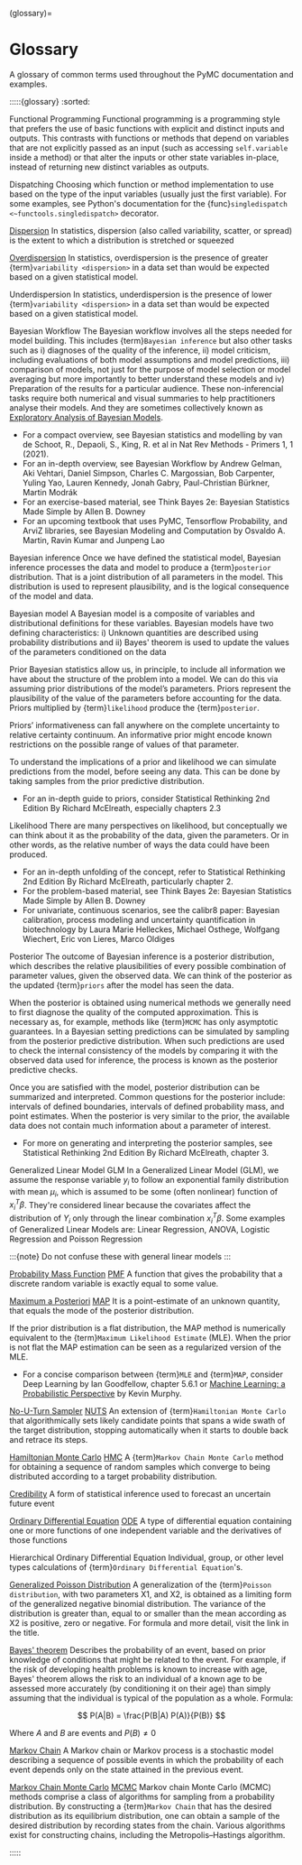 (glossary)=
# Glossary

A glossary of common terms used throughout the PyMC documentation and examples.

:::::{glossary}
:sorted:

Functional Programming
  Functional programming is a programming style that prefers the use of basic functions with explicit and distinct inputs and outputs.
  This contrasts with functions or methods that depend on variables that are not explicitly passed as an input (such as accessing `self.variable` inside a method) or that alter the inputs or other state variables in-place, instead of returning new distinct variables as outputs.

Dispatching
  Choosing which function or method implementation to use based on the type of the input variables (usually just the first variable). For some examples, see Python's documentation for the {func}`singledispatch <~functools.singledispatch>` decorator.

[Dispersion](https://en.wikipedia.org/wiki/Statistical_dispersion)
  In statistics, dispersion (also called variability, scatter, or spread) is the extent to which a distribution is stretched or squeezed

[Overdispersion](https://en.wikipedia.org/wiki/Overdispersion)
  In statistics, overdispersion is the presence of greater {term}`variability <dispersion>` in a data set than would be expected based on a given statistical model.

Underdispersion
  In statistics, underdispersion is the presence of lower {term}`variability <dispersion>` in a data set than would be expected based on a given statistical model.

Bayesian Workflow
  The Bayesian workflow involves all the steps needed for model building. This includes {term}`Bayesian inference` but also other tasks such as i) diagnoses of the quality of the inference, ii) model criticism, including evaluations of both model assumptions and model predictions, iii) comparison of models, not
just for the purpose of model selection or model averaging but more importantly to better understand these models and iv) Preparation of the results for a particular audience. These non-inferencial tasks require both numerical and visual summaries to help practitioners analyse their models. And they are sometimes collectively known as [Exploratory Analysis of Bayesian Models](https://joss.theoj.org/papers/10.21105/joss.01143).
  - For a compact overview, see Bayesian statistics and modelling by van de Schoot, R., Depaoli, S., King, R. et al in Nat Rev Methods - Primers 1, 1 (2021).
  - For an in-depth overview, see Bayesian Workflow by Andrew Gelman, Aki Vehtari, Daniel Simpson, Charles C. Margossian, Bob Carpenter, Yuling Yao, Lauren Kennedy, Jonah Gabry, Paul-Christian Bürkner, Martin Modrák
  - For an exercise-based material, see Think Bayes 2e: Bayesian Statistics Made Simple by Allen B. Downey
  - For an upcoming textbook that uses PyMC, Tensorflow Probability, and ArviZ libraries, see Bayesian Modeling and Computation by Osvaldo A. Martin, Ravin Kumar and Junpeng Lao

Bayesian inference
  Once we have defined the statistical model, Bayesian inference processes the data and model to produce a {term}`posterior` distribution. That is a joint distribution of all parameters in the model. This distribution is used to represent plausibility, and is the logical consequence of the model and data.

Bayesian model
  A Bayesian model is a composite of variables and distributional definitions for these variables. Bayesian models have two defining characteristics: i) Unknown quantities are described using probability distributions and ii) Bayes' theorem is used to update the values of the parameters conditioned on the data

Prior
  Bayesian statistics allow us, in principle, to include all information we have about the structure of the problem into a model. We can do this via assuming prior distributions of the model’s parameters. Priors represent the plausibility of the value of the parameters before accounting for the data. Priors multiplied by {term}`likelihood` produce the {term}`posterior`.

  Priors’ informativeness can fall anywhere on the complete uncertainty to relative certainty continuum. An informative prior might encode known restrictions on the possible range of values of that parameter.

  To understand the implications of a prior and likelihood we can simulate predictions from the model, before seeing any data. This can be done by taking samples from the prior predictive distribution.

  - For an in-depth guide to priors, consider Statistical Rethinking 2nd Edition By Richard McElreath, especially chapters 2.3

Likelihood
  There are many perspectives on likelihood, but conceptually we can think about it as the probability of the data, given the parameters. Or in other words, as the relative number of ways the data could have been produced.

  - For an in-depth unfolding of the concept, refer to Statistical Rethinking 2nd Edition By Richard McElreath, particularly chapter 2.
  - For the problem-based material, see Think Bayes 2e: Bayesian Statistics Made Simple by Allen B. Downey
  - For univariate, continuous scenarios, see the calibr8 paper: Bayesian calibration, process modeling and uncertainty quantification in biotechnology by Laura Marie Helleckes,  Michael Osthege, Wolfgang Wiechert, Eric von Lieres, Marco Oldiges

Posterior
  The outcome of Bayesian inference is a posterior distribution, which describes the relative plausibilities of every possible combination of parameter values, given the observed data. We can think of the posterior as the updated {term}`priors` after the model has seen the data.

  When the posterior is obtained using numerical methods we generally need to first diagnose the quality of the computed approximation. This is necessary as, for example, methods like {term}`MCMC` has only asymptotic guarantees. In a Bayesian setting predictions can be simulated by sampling from the posterior predictive distribution. When such predictions are used to check the internal consistency of the models by comparing it with the observed data used for inference, the process is known as the posterior predictive checks.

  Once you are satisfied with the model, posterior distribution can be summarized and interpreted. Common questions for the posterior include: intervals of defined boundaries, intervals of defined probability mass, and point estimates. When the posterior is very similar to the prior, the available data does not contain much information about a parameter of interest.

  - For more on generating and interpreting the posterior samples, see Statistical Rethinking 2nd Edition By Richard McElreath, chapter 3.

Generalized Linear Model
GLM
  In a Generalized Linear Model (GLM), we assume the response variable $y_i$ to follow an
  exponential family distribution with mean $\mu_i$, which is assumed to be some (often nonlinear)
  function of $x_i^T\beta$. They're considered linear because the covariates affect the distribution
  of $Y_i$ only through the linear combination $x_i^T\beta$. Some examples of Generalized Linear
  Models are: Linear Regression, ANOVA, Logistic Regression and Poisson Regression

  :::{note} Do not confuse these with general linear models
  :::

[Probability Mass Function](https://en.wikipedia.org/wiki/Probability_mass_function)
[PMF](https://en.wikipedia.org/wiki/Probability_mass_function)
  A function that gives the probability that a discrete random variable is exactly equal to some value.

[Maximum a Posteriori](https://en.wikipedia.org/wiki/Maximum_a_posteriori_estimation)
[MAP](https://en.wikipedia.org/wiki/Maximum_a_posteriori_estimation)
  It is a point-estimate of an unknown quantity, that equals the mode of the posterior distribution.

  If the prior distribution is a flat distribution, the MAP method is numerically equivalent to the {term}`Maximum Likelihood Estimate` (MLE).
  When the prior is not flat the MAP estimation can be seen as a regularized version of the MLE.

  - For a concise comparison between {term}`MLE` and {term}`MAP`, consider Deep Learning by Ian Goodfellow, chapter 5.6.1 or [Machine Learning: a Probabilistic Perspective](https://probml.github.io/pml-book/book1.html) by Kevin Murphy.

[No-U-Turn Sampler](https://arxiv.org/abs/1111.4246)
[NUTS](https://arxiv.org/abs/1111.4246)
  An extension of {term}`Hamiltonian Monte Carlo` that algorithmically sets likely candidate points that spans a wide swath of the target distribution, stopping automatically when it starts to double back and retrace its steps.

[Hamiltonian Monte Carlo](https://en.wikipedia.org/wiki/Hamiltonian_Monte_Carlo)
[HMC](https://en.wikipedia.org/wiki/Hamiltonian_Monte_Carlo)
  A {term}`Markov Chain Monte Carlo` method for obtaining a sequence of random samples which converge to being distributed according to a target probability distribution.

[Credibility](https://en.wikipedia.org/wiki/Credibility_theory)
  A form of statistical inference used to forecast an uncertain future event

[Ordinary Differential Equation](https://en.wikipedia.org/wiki/Ordinary_differential_equation)
[ODE](https://en.wikipedia.org/wiki/Ordinary_differential_equation)
  A type of differential equation containing one or more functions of one independent variable and the derivatives of those functions

Hierarchical Ordinary Differential Equation
  Individual, group, or other level types calculations of {term}`Ordinary Differential Equation`'s.

[Generalized Poisson Distribution](https://doi.org/10.2307/1267389)
  A generalization of the {term}`Poisson distribution`, with two parameters X1, and X2, is obtained as a limiting form of the generalized negative binomial distribution. The variance of the distribution is greater than, equal to or smaller than the mean according as X2 is positive, zero or negative. For formula and more detail, visit the link in the title.

[Bayes' theorem](https://en.wikipedia.org/wiki/Bayes%27_theorem)
  Describes the probability of an event, based on prior knowledge of conditions that might be related to the event. For example, if the risk of developing health problems is known to increase with age, Bayes' theorem allows the risk to an individual of a known age to be assessed more accurately (by conditioning it on their age) than simply assuming that the individual is typical of the population as a whole.
  Formula:

  $$
  P(A|B) = \frac{P(B|A) P(A)}{P(B)}
  $$

  Where $A$ and $B$ are events and $P(B) \neq 0$


[Markov Chain](https://en.wikipedia.org/wiki/Markov_chain)
  A Markov chain or Markov process is a stochastic model describing a sequence of possible events in which the probability of each event depends only on the state attained in the previous event.

[Markov Chain Monte Carlo](https://en.wikipedia.org/wiki/Markov_chain_Monte_Carlo)
[MCMC](https://en.wikipedia.org/wiki/Markov_chain_Monte_Carlo)
  Markov chain Monte Carlo (MCMC) methods comprise a class of algorithms for sampling from a probability distribution. By constructing a {term}`Markov Chain` that has the desired distribution as its equilibrium distribution, one can obtain a sample of the desired distribution by recording states from the chain.  Various algorithms exist for constructing chains, including the Metropolis–Hastings algorithm.

:::::
